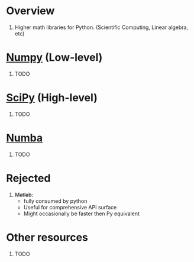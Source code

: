 # Overview
1. Higher math libraries for Python. (Scientific Computing, Linear algebra, etc)


# [Numpy](https://numpy.org/) (Low-level)
1. TODO


# [SciPy](https://scipy.org/) (High-level)
1. TODO


# [Numba](https://numba.pydata.org/)
1. TODO


# Rejected
1. ~~Matlab~~:
    - fully consumed by python
    - Useful for comprehensive API surface
    - Might occasionally be faster then Py equivalent


# Other resources
1. TODO
